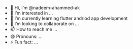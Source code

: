 - 👋 Hi, I’m @nadeem-ahammed-ak
- 👀 I’m interested in ...
- 🌱 I’m currently learning flutter andriod app development
- 💞️ I’m looking to collaborate on ...
- 📫 How to reach me ...
- 😄 Pronouns: ...
- ⚡ Fun fact: ...

<!---
nadeem-ahammed-ak/nadeem-ahammed-ak is a ✨ special ✨ repository because its `README.md` (this file) appears on your GitHub profile.
You can click the Preview link to take a look at your changes.
--->

